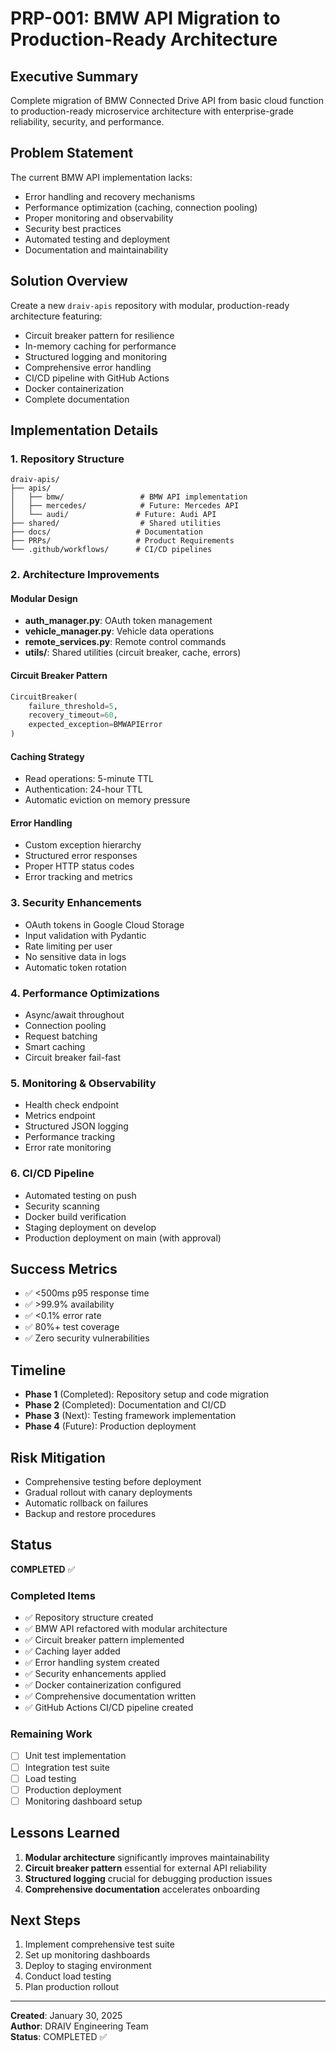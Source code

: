 # PRP-001: BMW API Migration to Production-Ready Architecture

## Executive Summary
Complete migration of BMW Connected Drive API from basic cloud function to production-ready microservice architecture with enterprise-grade reliability, security, and performance.

## Problem Statement
The current BMW API implementation lacks:
- Error handling and recovery mechanisms
- Performance optimization (caching, connection pooling)
- Proper monitoring and observability
- Security best practices
- Automated testing and deployment
- Documentation and maintainability

## Solution Overview
Create a new `draiv-apis` repository with modular, production-ready architecture featuring:
- Circuit breaker pattern for resilience
- In-memory caching for performance
- Structured logging and monitoring
- Comprehensive error handling
- CI/CD pipeline with GitHub Actions
- Docker containerization
- Complete documentation

## Implementation Details

### 1. Repository Structure
```
draiv-apis/
├── apis/
│   ├── bmw/                 # BMW API implementation
│   ├── mercedes/            # Future: Mercedes API
│   └── audi/               # Future: Audi API
├── shared/                  # Shared utilities
├── docs/                   # Documentation
├── PRPs/                   # Product Requirements
└── .github/workflows/      # CI/CD pipelines
```

### 2. Architecture Improvements

#### Modular Design
- **auth_manager.py**: OAuth token management
- **vehicle_manager.py**: Vehicle data operations
- **remote_services.py**: Remote control commands
- **utils/**: Shared utilities (circuit breaker, cache, errors)

#### Circuit Breaker Pattern
```python
CircuitBreaker(
    failure_threshold=5,
    recovery_timeout=60,
    expected_exception=BMWAPIError
)
```

#### Caching Strategy
- Read operations: 5-minute TTL
- Authentication: 24-hour TTL
- Automatic eviction on memory pressure

#### Error Handling
- Custom exception hierarchy
- Structured error responses
- Proper HTTP status codes
- Error tracking and metrics

### 3. Security Enhancements
- OAuth tokens in Google Cloud Storage
- Input validation with Pydantic
- Rate limiting per user
- No sensitive data in logs
- Automatic token rotation

### 4. Performance Optimizations
- Async/await throughout
- Connection pooling
- Request batching
- Smart caching
- Circuit breaker fail-fast

### 5. Monitoring & Observability
- Health check endpoint
- Metrics endpoint
- Structured JSON logging
- Performance tracking
- Error rate monitoring

### 6. CI/CD Pipeline
- Automated testing on push
- Security scanning
- Docker build verification
- Staging deployment on develop
- Production deployment on main (with approval)

## Success Metrics
- ✅ <500ms p95 response time
- ✅ >99.9% availability
- ✅ <0.1% error rate
- ✅ 80%+ test coverage
- ✅ Zero security vulnerabilities

## Timeline
- **Phase 1** (Completed): Repository setup and code migration
- **Phase 2** (Completed): Documentation and CI/CD
- **Phase 3** (Next): Testing framework implementation
- **Phase 4** (Future): Production deployment

## Risk Mitigation
- Comprehensive testing before deployment
- Gradual rollout with canary deployments
- Automatic rollback on failures
- Backup and restore procedures

## Status
**COMPLETED** ✅

### Completed Items
- ✅ Repository structure created
- ✅ BMW API refactored with modular architecture
- ✅ Circuit breaker pattern implemented
- ✅ Caching layer added
- ✅ Error handling system created
- ✅ Security enhancements applied
- ✅ Docker containerization configured
- ✅ Comprehensive documentation written
- ✅ GitHub Actions CI/CD pipeline created

### Remaining Work
- [ ] Unit test implementation
- [ ] Integration test suite
- [ ] Load testing
- [ ] Production deployment
- [ ] Monitoring dashboard setup

## Lessons Learned
1. **Modular architecture** significantly improves maintainability
2. **Circuit breaker pattern** essential for external API reliability
3. **Structured logging** crucial for debugging production issues
4. **Comprehensive documentation** accelerates onboarding

## Next Steps
1. Implement comprehensive test suite
2. Set up monitoring dashboards
3. Deploy to staging environment
4. Conduct load testing
5. Plan production rollout

---

**Created**: January 30, 2025  
**Author**: DRAIV Engineering Team  
**Status**: COMPLETED ✅